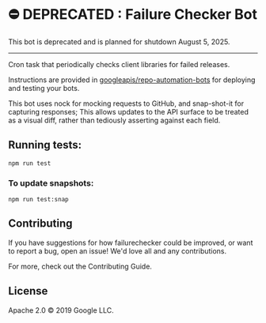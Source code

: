 # ⛔️ DEPRECATED : Failure Checker Bot

This bot is deprecated and is planned for shutdown August 5, 2025.

---

Cron task that periodically checks client libraries for failed releases.

Instructions are provided in [googleapis/repo-automation-bots](https://github.com/googleapis/repo-automation-bots/blob/main/README.md) for deploying and testing your bots.

This bot uses nock for mocking requests to GitHub, and snap-shot-it for capturing responses; This allows updates to the API surface to be treated as a visual diff, rather than tediously asserting against each field.

## Running tests:

`npm run test`

### To update snapshots:

`npm run test:snap`

## Contributing

If you have suggestions for how failurechecker could be improved, or want to report a bug, open an issue! We'd love all and any contributions.

For more, check out the Contributing Guide.

## License

Apache 2.0 © 2019 Google LLC.